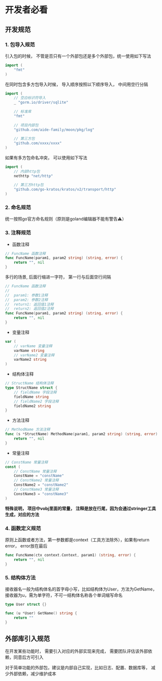 # 开发者必看

## 开发规范

### 1. 包导入规范

引入包的时候， 不管是否只有一个外部包还是多个外部包，统一使用如下写法

```go
import (
	"fmt"
)
```

在同时包含多方包导入时候， 导入顺序按照以下顺序导入， 中间用空行分隔

```go
import (
	// 空白标识符导入
	_ "gorm.io/driver/sqlite"
	
	// 标准库
	"fmt"
	
	// 项目内部包
	"github.com/aide-family/moon/pkg/log"
	
	// 第三方包
	"github.com/xxxx/xxxx"
)
```

如果有多方包命名冲突， 可以使用如下写法

```go
import (
    // 内部http包
	nethttp "net/http"
	
	// 第三方http包
	"github.com/go-kratos/kratos/v2/transport/http"
)
```

### 2. 命名规范

统一按照go官方命名规则（原则是goland编辑器不能有警告⚠️）

### 3. 注释规范

* 函数注释

```go
// FuncName 函数注释
func FuncName(param1, param2 string) (string, error) {
    return "", nil
}
```

多行的场景, 后面行缩进一字符， 第一行与后面空行间隔

```go
// FuncName 函数注释
// 
//  param1: 参数1注释
//  param2: 参数2注释
//  return1: 返回值1注释
//  return2: 返回值2注释
func FuncName(param1, param2 string) (string, error) {
    return "", nil
}
```

* 变量注释

```go
var (
	// varName 变量注释
	varName string
	// varName2 变量注释
	varName2 string
)
```

* 结构体注释

```go
// StructName 结构体注释
type StructName struct {
	// fieldName 字段注释
	fieldName string
	// fieldName2 字段注释
	fieldName2 string
}
```

* 方法注释

```go
// MethodName 方法注释
func (s *StructName) MethodName(param1, param2 string) (string, error) {
    return "", nil
}
```

* 常量注释

```go
// ConstName 常量注释
const (
	// ConstName 常量注释
	ConstName = "constName"
	// ConstName2 常量注释
	ConstName2 = "constName2"
	// ConstName3 常量注释
	ConstName3 = "constName3"
)
```

**特殊说明， 项目中vobj里面的常量， 注释是放在行尾，因为会通过stringer工具生成，对应的方法**


### 4. 函数定义规范

原则上函数或者方法，第一参数都是context（工具方法除外），如果有return error， error放在最后

```go
func FuncName(ctx context.Context, param1) (string, error) {
	return "", nil
}
```

### 5. 结构体方法

接收器名一般为结构体名的首字母小写，比如结构体为User，方法为GetName，接收器为u，需为单字符，不可一结构体名称各个单词缩写命名

```go
type User struct {}

func (u *User) GetName() string {
	return ""
}
```

## 外部库引入规范

在开发某些功能时， 需要引入对应的外部实现来完成， 需要团队评估该外部依赖，同意后方可引入

对于简单功能的外部包，建议是内部自己实现，比如日志、配置、数据库等， 减少外部依赖，减少维护成本